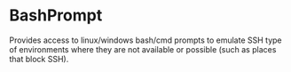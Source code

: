 # BashPrompt
Provides access to linux/windows bash/cmd prompts to emulate SSH type of environments where they are not available or possible (such as places that block SSH).
